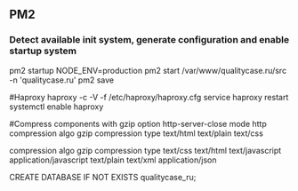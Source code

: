 ## PM2
### Detect available init system, generate configuration and enable startup system
pm2 startup
NODE_ENV=production pm2 start /var/www/qualitycase.ru/src -n 'qualitycase.ru'
pm2 save

#Haproxy
haproxy -c -V -f /etc/haproxy/haproxy.cfg
service haproxy restart
systemctl enable haproxy

#Compress components with gzip
 option http-server-close
 mode http
 compression algo gzip
 compression type text/html text/plain text/css
 
 
 compression algo gzip
 compression type text/css text/html text/javascript application/javascript text/plain text/xml application/json

CREATE DATABASE IF NOT EXISTS qualitycase_ru;